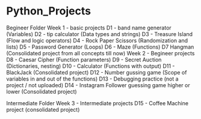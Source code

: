 # Python_Projects

Begineer Folder
    Week 1 - basic projects
        D1 - band name generator (Variables)
        D2 - tip calculator (Data types and strings)
        D3 - Treasure Island (Flow and logic operators)
        D4 - Rock Paper Scissors (Randomization and lists)
        D5 - Password Generator (Loops)
        D6 - Maze (Functions)
        D7 Hangman (Consolidated project from all concepts till now)
    Week 2 - Begineer projects
        D8 - Caesar Cipher (Function parameters)
        D9 - Secret Auction (Dictionaries, nesting)
        D10 - Calculator (Functions with output)
        D11 - BlackJack (Consolidated project)
        D12 - Number gussing game (Scope of variables in and out of the functions)
        D13 - Debugging practice (not a project / not uploaded)
        D14 - Instagram Follower guessing game higher or lower (Consolidated project)

Intermediate Folder
    Week 3 - Intermediate projects
        D15 - Coffee Machine project (consolidated project)
